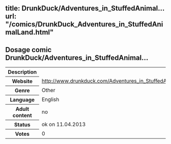 title: DrunkDuck/Adventures_in_StuffedAnimal...
url: "/comics/DrunkDuck_Adventures_in_StuffedAnimalLand.html"
---
Dosage comic DrunkDuck/Adventures_in_StuffedAnimal...
-----------------------------------------

<table class="comicinfo">
<tr>
<th>Description</th><td></td>
</tr>
<tr>
<th>Website</th><td><a href="http://www.drunkduck.com/Adventures_in_StuffedAnimalLand/">http://www.drunkduck.com/Adventures_in_StuffedAnimalLand/</a></td>
</tr>
<tr>
<th>Genre</th><td>Other</td>
</tr>
<tr>
<th>Language</th><td>English</td>
</tr>
<tr>
<th>Adult content</th><td>no</td>
</tr>
<tr>
<th>Status</th><td>ok on 11.04.2013</td>
</tr>
<tr>
<th>Votes</th><td>0</div></td>
</tr>
</table>
